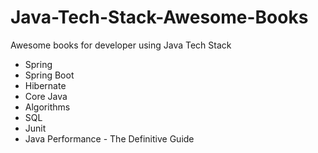 # Java-Tech-Stack-Awesome-Books
Awesome books for developer using Java Tech Stack 
* Spring
* Spring Boot
* Hibernate
* Core Java
* Algorithms
* SQL
* Junit
* Java Performance - The Definitive Guide
